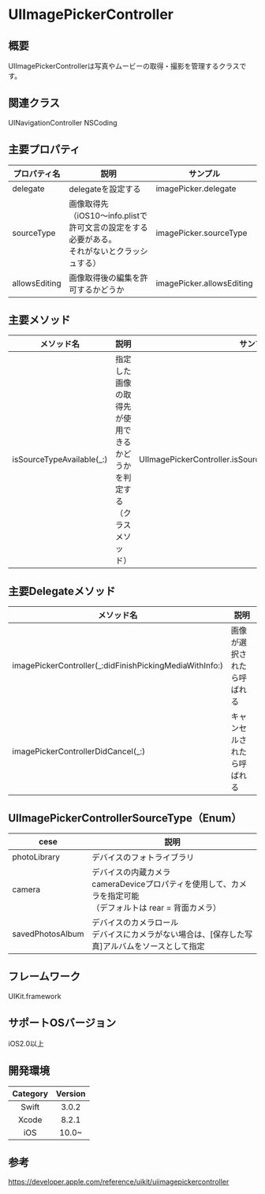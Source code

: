 # UIImagePickerController

## 概要
UIImagePickerControllerは写真やムービーの取得・撮影を管理するクラスです。

## 関連クラス
UINavigationController
NSCoding

## 主要プロパティ

| プロパティ名 | 説明 | サンプル |
|-----------|------------|------------|
| delegate | delegateを設定する | imagePicker.delegate |
| sourceType | 画像取得先<br>（iOS10〜info.plistで許可文言の設定をする必要がある。<br>それがないとクラッシュする） | imagePicker.sourceType |
| allowsEditing | 画像取得後の編集を許可するかどうか | imagePicker.allowsEditing |

## 主要メソッド

| メソッド名 | 説明 | サンプル |
|-----------|------------|------------|
| isSourceTypeAvailable(_:) | 指定した画像の取得先が使用できるかどうかを判定する<br>（クラスメソッド） | UIImagePickerController.isSourceTypeAvailable(.photoLibrary) |

## 主要Delegateメソッド

| メソッド名 | 説明 |
|-----------|------------|
| imagePickerController(_:didFinishPickingMediaWithInfo:) | 画像が選択されたら呼ばれる |
| imagePickerControllerDidCancel(_:) | キャンセルされたら呼ばれる |

## UIImagePickerControllerSourceType（Enum）
| cese | 説明 |
|-----------|------------|
| photoLibrary | デバイスのフォトライブラリ |
| camera | デバイスの内蔵カメラ<br>cameraDeviceプロパティを使用して、カメラを指定可能<br>（デフォルトは rear = 背面カメラ） |
| savedPhotosAlbum | デバイスのカメラロール<br>デバイスにカメラがない場合は、[保存した写真]アルバムをソースとして指定 |

## フレームワーク
UIKit.framework

## サポートOSバージョン
iOS2.0以上

## 開発環境
| Category | Version |
|:-----------:|:------------:|
| Swift | 3.0.2 |
| Xcode | 8.2.1 |
| iOS | 10.0~ |

## 参考
https://developer.apple.com/reference/uikit/uiimagepickercontroller
